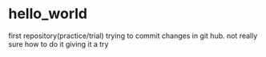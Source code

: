 # hello_world
first repository(practice/trial)
trying to commit changes in git hub.
not really sure how to do it 
giving it a try

